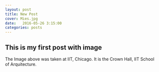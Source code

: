 ```yaml
---
layout: post
title: New Post
cover: Mies.jpg
date:   2016-05-26 3:15:00
categories: posts
---
```


## This is my first post with image

The Image above was taken at IIT, Chicago. It is the Crown Hall, IIT School of Arquitecture.

